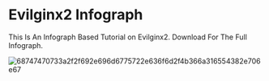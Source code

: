 # Evilginx2 Infograph
This Is An Infograph Based Tutorial on Evilginx2. Download For The Full Infograph.



![68747470733a2f2f692e696d6775722e636f6d2f4b366a316554382e706e67](https://user-images.githubusercontent.com/77615959/168443218-2241d8cf-c5c0-4743-ba09-8b3d70b0b2e7.png)
